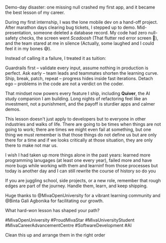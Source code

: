 Demo-day disaster: one missing null crashed my first app, and it became the best lesson of my career.

During my first internship, I was the lone mobile dev on a hand-off project. After marathon days clearing bug tickets, I stepped up to demo. Mid-presentation, someone deleted a database record. My code had zero null-safety checks, the screen went _Scadoosh_ (That flutter red error screen 🥲), and the team stared at me in silence (Actually, some laughed and I could feel it in my bones 😅).

Instead of calling it a failure, I treated it as tuition:

Guardrails first – validate every input, assume nothing in production is perfect.
Ask early – team leads and teammates shorten the learning curve.
Ship, break, patch, repeat – progress hides inside fast iterations.
Detach ego – problems in the code are not a verdict on the coder.

That mindset now powers every feature I ship, including **Quiver**, the AI study companion I am building. Long nights of refactoring feel like an investment, not a punishment, and the payoff is sturdier apps and calmer demos.

This lesson doesn't just apply to developers but to everyone in other industries and walks of life. There are going to be times when things are not going to work; there are times we might even fail at something, but one thing we must remember is that those things do not define us but are only there for a time and if we looks critically at those situation, they are only there to make not mar us.

  

I wish I had taken up more things alone in the past years: learned more programming lanugages (at least one every year), failed more and have more bugs while working with them and learninf from those processes but today is another day and I can still rewrite the course of history so do you 

  

If you are juggling school, side projects, or a new role, remember that rough edges are part of the journey. Handle them, learn, and keep shipping. 

  

Huge thanks to @MivaOpenUniversity for a vibrant learning community and @Binta Gali Agbonika for facilitating our growth.

  

What hard-won lesson has shaped your path?

  

#MivaOpenUniversity #ProudMivaStar #MivaUniversityStudent #MivaCareerAdvancementCentre #SoftwareDevelopment #AI

  

  

Clean this up and arrange them in the right order